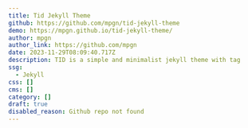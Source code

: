 ```yaml
---
title: Tid Jekyll Theme
github: https://github.com/mpgn/tid-jekyll-theme
demo: https://mpgn.github.io/tid-jekyll-theme/
author: mpgn
author_link: https://github.com/mpgn
date: 2023-11-29T08:09:40.717Z
description: TID is a simple and minimalist jekyll theme with tag
ssg:
  - Jekyll
css: []
cms: []
category: []
draft: true
disabled_reason: Github repo not found
---
```

